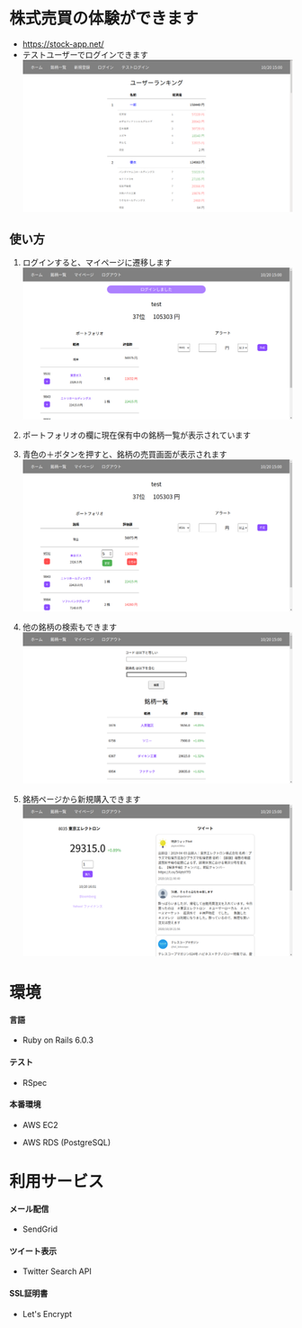 # 株式売買の体験ができます

- https://stock-app.net/
- テストユーザーでログインできます
![トップページ](./app/assets/images/toppage.png)

## 使い方

1. ログインすると、マイページに遷移します
![マイページ](./app/assets/images/lesson1.png)

2. ポートフォリオの欄に現在保有中の銘柄一覧が表示されています

3. 青色の＋ボタンを押すと、銘柄の売買画面が表示されます
![銘柄売買](./app/assets/images/lesson2.png)

4. 他の銘柄の検索もできます
![銘柄一覧](./app/assets/images/lesson3.png)

5. 銘柄ページから新規購入できます
![銘柄詳細](./app/assets/images/lesson4.png)

# 環境

#### 言語

- Ruby on Rails 6.0.3

#### テスト

- RSpec

#### 本番環境

- AWS EC2

- AWS RDS (PostgreSQL)

# 利用サービス

#### メール配信

- SendGrid

#### ツイート表示

- Twitter Search API

#### SSL証明書

- Let's Encrypt